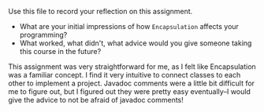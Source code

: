 Use this file to record your reflection on this assignment.

- What are your initial impressions of how `Encapsulation` affects your programming?
- What worked, what didn't, what advice would you give someone taking this course in the future?

This assignment was very straightforward for me, as I felt like Encapsulation was a familiar concept. I find it very intuitive to connect classes to each other to implement a project. Javadoc comments were a little bit difficult for me to figure out, but I figured out they were pretty easy eventually–I would give the advice to not be afraid of javadoc comments!